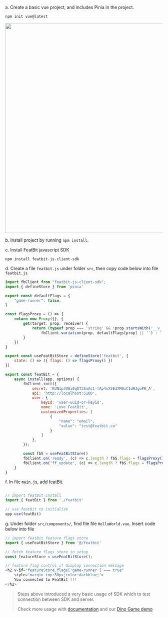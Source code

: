 a. Create a basic vue project, and includes Pinia in the project.

```
npm init vue@latest
```
<img src='https://user-images.githubusercontent.com/68597908/208920573-0bd5a510-d732-4a7d-bda2-8315c2a6f9ad.png' width='668px' />

b. Install project by running `npm install`.

c. Install FeatBit javascript SDK

```
npm install featbit-js-client-sdk
```
d. Create a file `featbit.js` under folder `src`, then copy code below into file `featbit.js`

```javascript
import fbClient from "featbit-js-client-sdk";
import { defineStore } from 'pinia'

export const defaultFlags = {
    "game-runner": false,
}

const flagsProxy = () => {
    return new Proxy({}, {
        get(target, prop, receiver) {
            return (typeof prop === 'string' && !prop.startsWith('__v_')) ?
                fbClient.variation(prop, defaultFlags[prop] || '') : '';
        }
    })
}

export const useFeatBitStore = defineStore('featbit', {
    state: () => ({ flags: () => flagsProxy() })
})

export const featBit = {
    async install(app, options) {
        fbClient.init({
            secret: 'KUN1pJU8i0q0T3SaAs1-fAp4vX5E3XM0iC1dHJgoPR_A',
            api: 'http://localhost:5100',
            user: {
                keyId: 'user-uuid-or-keyid',
                name: 'Love FeatBit',
                customizedProperties: [
                    {
                        "name": "email",
                        "value": "test@featbit.co"
                    }
                ]
            },
        });

        const fbS = useFeatBitStore()
        fbClient.on('ready', (c) => c.length ? fbS.flags = flagsProxy() : null);
        fbClient.on("ff_update", (c) => c.length ? fbS.flags = flagsProxy() : null);
    }
}
```

f. In file `main.js`, add featBit.

```javascript

// import featBit install
import { featBit } from './featbit'

// use featBit to initialize
app.use(featBit)
```

g. Under folder `src/components/`, find file file `HelloWorld.vue`. Insert code below into file

```javascript
// import featBit feature flags store
import { useFeatBitStore } from '@/featbit'

// fetch feature flags store in setup
const featureStore = useFeatBitStore();

// feature flag control if display connection message
<h2 v-if="featureStore.flags['game-runner'] === true" 
    style="margin-top:30px;color:darkblue;">
    You connected to FeatBit !!!
</h2>
```

> Steps above introduced a very basic usage of SDK which to test connection between SDK and server.
> 
> Check more usage with [documentation](https://github.com/featbit/featbit-js-client-sdk?tab=readme-ov-file) and our [Dino Game demo](https://github.com/featbit/featbit-samples/tree/connectansdk/vue/samples/dino-game/interactive-demo-vue)
